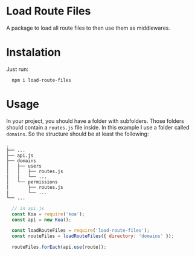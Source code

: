 # Load Route Files
A package to load all route files to then use them as middlewares.

# Instalation
Just run:
```
  npm i load-route-files
```

# Usage
In your project, you should have a folder with subfolders. Those folders should contain a `routes.js` file inside.
In this example I use a folder called `domains`. So the structure should be at least the following:
```
.
├── ...
├── api.js
├── domains
│   ├── users
│   │   ├── routes.js
|   |   └── ...
│   └── permissions
|       ├── routes.js
|       └── ...
└── ...
```

```javascript  
  // in api.js
  const Koa = require('koa');
  const api = new Koa();

  const loadRouteFiles = require('load-route-files');
  const routeFiles = loadRouteFiles({ directory: 'domains' });

  routeFiles.forEach(api.use(route));
```
